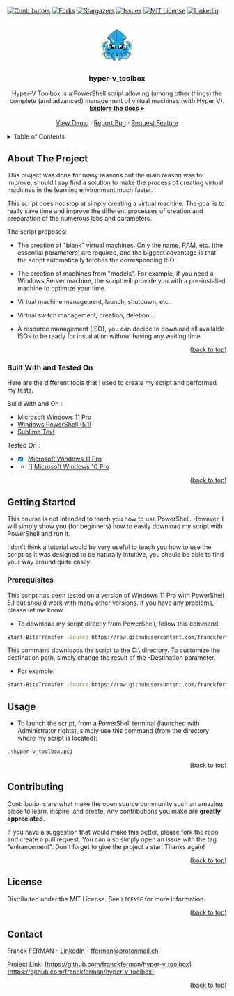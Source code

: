   <div id="top"></div>

[![Contributors][contributors-shield]](https://github.com/franckferman/hyper-v_toolbox/graphs/contributors)
[![Forks][forks-shield]](https://github.com/franckferman/hyper-v_toolbox/network/members)
[![Stargazers][stars-shield]](https://github.com/franckferman/hyper-v_toolbox/stargazers)
[![Issues][issues-shield]](https://github.com/franckferman/hyper-v_toolbox/issues)
[![MIT License][license-shield]](https://github.com/franckferman/hyper-v_toolbox/blob/main/LICENSE)
[![LinkedIn][linkedin-shield]](https://www.linkedin.com/in/fferman42)

<br />
<div align="center">
  <a href="https://github.com/franckferman/hyper-v_toolbox">
    <img src="https://raw.githubusercontent.com/franckferman/hyper-v_toolbox/main/img/logo.png" alt="Logo" width="80" height="80">
  </a>

<h3 align="center">hyper-v_toolbox</h3>

  <p align="center">
    Hyper-V Toolbox is a PowerShell script allowing (among other things) the complete (and advanced) management of virtual machines (with Hyper V).
    <br />
    <a href="https://github.com/franckferman/fix_wsl2_networking"><strong>Explore the docs »</strong></a>
    <br />
    <br />
    <a href="https://asciinema.org/a/C3OT7oVZOARXTUUISkpgdfIDm">View Demo</a>
    ·
    <a href="https://github.com/franckferman/fix_wsl2_networking/issues">Report Bug</a>
    ·
    <a href="https://github.com/franckferman/fix_wsl2_networking/issues">Request Feature</a>
  </p>
</div>

<details>
  <summary>Table of Contents</summary>
  <ol>
    <li>
      <a href="#about-the-project">About The Project</a>
      <ul>
        <li><a href="#built-with">Built With</a></li>
      </ul>
    </li>
    <li>
      <a href="#getting-started">Getting Started</a>
      <ul>
        <li><a href="#prerequisites">Prerequisites</a></li>
      </ul>
    </li>
    <li><a href="#usage">Usage</a></li>
    <li><a href="#contributing">Contributing</a></li>
    <li><a href="#license">License</a></li>
    <li><a href="#contact">Contact</a></li>
  </ol>
</details>

<!-- ABOUT THE PROJECT -->
## About The Project

This project was done for many reasons but the main reason was to improve, should I say find a solution to make the process of creating virtual machines in the learning environment much faster.

This script does not stop at simply creating a virtual machine. The goal is to really save time and improve the different processes of creation and preparation of the numerous labs and parameters.

The script proposes:

- The creation of "blank" virtual machines. Only the name, RAM, etc. (the essential parameters) are required, and the biggest advantage is that the script automatically fetches the corresponding ISO.

- The creation of machines from "models". For example, if you need a Windows Server machine, the script will provide you with a pre-installed machine to optimize your time.

- Virtual machine management, launch, shutdown, etc.

- Virtual switch management, creation, deletion...

- A resource management (ISO), you can decide to download all available ISOs to be ready for installation without having any waiting time.

<p align="right">(<a href="#top">back to top</a>)</p>

### Built With and Tested On

Here are the different tools that I used to create my script and performed my tests.

Build With and On :
* [Microsoft Windows 11 Pro](https://www.microsoft.com/en-us/windows/get-windows-11)
* [Windows PowerShell (5.1)](https://microsoft.com/powershell)
* [Sublime Text](https://www.sublimetext.com/)

Tested On :
* - [x] [Microsoft Windows 11 Pro](https://www.microsoft.com/en-us/windows/get-windows-11)
* - [] [Microsoft Windows 10 Pro](https://www.microsoft.com/en-us/d/windows-10-pro/df77x4d43rkt?activetab=pivot:overviewtab)

<p align="right">(<a href="#top">back to top</a>)</p>

<!-- GETTING STARTED -->
## Getting Started

This course is not intended to teach you how to use PowerShell. However, I will simply show you (for beginners) how to easily download my script with PowerShell and run it.

I don't think a tutorial would be very useful to teach you how to use the script as it was designed to be naturally intuitive, you should be able to find your way around quite easily.

### Prerequisites

This script has been tested on a version of Windows 11 Pro with PowerShell 5.1 but should work with many other versions. If you have any problems, please let me know.

* To download my script directly from PowerShell, follow this command.
```sh
Start-BitsTransfer -Source https://raw.githubusercontent.com/franckferman/hyper-v_toolbox/main/hyper-v_toolbox.ps1 -Destination C:\
```

This command downloads the script to the C:\ directory. To customize the destination path, simply change the result of the -Destination parameter.

* For example:
```sh
Start-BitsTransfer -Source https://raw.githubusercontent.com/franckferman/hyper-v_toolbox/main/hyper-v_toolbox.ps1 -Destination .\My_Custom_Dest
```

<!-- USAGE EXAMPLES -->
## Usage

* To launch the script, from a PowerShell terminal (launched with Administrator rights), simply use this command (from the directory where my script is located):
```sh
.\hyper-v_toolbox.ps1
```

<p align="right">(<a href="#top">back to top</a>)</p>

<!-- CONTRIBUTING -->
## Contributing

Contributions are what make the open source community such an amazing place to learn, inspire, and create. Any contributions you make are **greatly appreciated**.

If you have a suggestion that would make this better, please fork the repo and create a pull request. You can also simply open an issue with the tag "enhancement".
Don't forget to give the project a star! Thanks again!

<p align="right">(<a href="#top">back to top</a>)</p>

<!-- LICENSE -->
## License

Distributed under the MIT License. See `LICENSE` for more information.

<p align="right">(<a href="#top">back to top</a>)</p>

<!-- CONTACT -->
## Contact

Franck FERMAN - [LinkedIn](https://www.linkedin.com/in/fferman42) - fferman@protonmail.ch

Project Link: [https://github.com/franckferman/hyper-v_toolbox](https://github.com/franckferman/hyper-v_toolbox)

<p align="right">(<a href="#top">back to top</a>)</p>

<!-- MARKDOWN LINKS & IMAGES -->
<!-- https://www.markdownguide.org/basic-syntax/#reference-style-links -->
[contributors-shield]: https://img.shields.io/github/contributors/franckferman/hyper-v_toolbox.svg?style=for-the-badge
[contributors-url]: https://github.com/franckferman/hyper-v_toolbox/graphs/contributors
[forks-shield]: https://img.shields.io/github/forks/franckferman/hyper-v_toolbox.svg?style=for-the-badge
[forks-url]: https://github.com/franckferman/hyper-v_toolbox/network/members
[stars-shield]: https://img.shields.io/github/stars/franckferman/hyper-v_toolbox.svg?style=for-the-badge
[stars-url]: https://github.com/franckferman/hyper-v_toolbox/stargazers
[issues-shield]: https://img.shields.io/github/issues/franckferman/hyper-v_toolbox.svg?style=for-the-badge
[issues-url]: https://github.com/franckferman/hyper-v_toolbox/issues
[license-shield]: https://img.shields.io/github/license/franckferman/hyper-v_toolbox.svg?style=for-the-badge
[license-url]: https://github.com/franckferman/hyper-v_toolbox/blob/master/LICENSE.txt
[linkedin-shield]: https://img.shields.io/badge/-LinkedIn-black.svg?style=for-the-badge&logo=linkedin&colorB=555
[linkedin-url]: https://linkedin.com/in/fferman42
[product-screenshot]: images/screenshot.png
